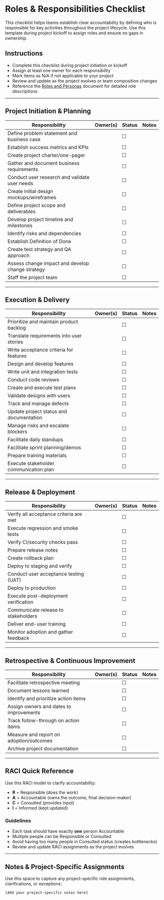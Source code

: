 # Roles & Responsibilities Checklist

This checklist helps teams establish clear accountability by defining who is responsible for key activities throughout the project lifecycle. Use this template during project kickoff to assign roles and ensure no gaps in ownership.

## Instructions
- Complete this checklist during project initiation or kickoff
- Assign at least one owner for each responsibility
- Mark items as N/A if not applicable to your project
- Review and update as the project evolves or team composition changes
- Reference the [Roles and Personas](./octoacme-roles-and-personas.md) document for detailed role descriptions

---

## Project Initiation & Planning

| Responsibility | Owner(s) | Status | Notes |
|---------------|----------|--------|-------|
| Define problem statement and business case | | ☐ | |
| Establish success metrics and KPIs | | ☐ | |
| Create project charter/one-pager | | ☐ | |
| Gather and document business requirements | | ☐ | |
| Conduct user research and validate user needs | | ☐ | |
| Create initial design mockups/wireframes | | ☐ | |
| Define project scope and deliverables | | ☐ | |
| Develop project timeline and milestones | | ☐ | |
| Identify risks and dependencies | | ☐ | |
| Establish Definition of Done | | ☐ | |
| Create test strategy and QA approach | | ☐ | |
| Assess change impact and develop change strategy | | ☐ | |
| Staff the project team | | ☐ | |

---

## Execution & Delivery

| Responsibility | Owner(s) | Status | Notes |
|---------------|----------|--------|-------|
| Prioritize and maintain product backlog | | ☐ | |
| Translate requirements into user stories | | ☐ | |
| Write acceptance criteria for features | | ☐ | |
| Design and develop features | | ☐ | |
| Write unit and integration tests | | ☐ | |
| Conduct code reviews | | ☐ | |
| Create and execute test plans | | ☐ | |
| Validate designs with users | | ☐ | |
| Track and manage defects | | ☐ | |
| Update project status and documentation | | ☐ | |
| Manage risks and escalate blockers | | ☐ | |
| Facilitate daily standups | | ☐ | |
| Facilitate sprint planning/demos | | ☐ | |
| Prepare training materials | | ☐ | |
| Execute stakeholder communication plan | | ☐ | |

---

## Release & Deployment

| Responsibility | Owner(s) | Status | Notes |
|---------------|----------|--------|-------|
| Verify all acceptance criteria are met | | ☐ | |
| Execute regression and smoke tests | | ☐ | |
| Verify CI/security checks pass | | ☐ | |
| Prepare release notes | | ☐ | |
| Create rollback plan | | ☐ | |
| Deploy to staging and verify | | ☐ | |
| Conduct user acceptance testing (UAT) | | ☐ | |
| Deploy to production | | ☐ | |
| Execute post-deployment verification | | ☐ | |
| Communicate release to stakeholders | | ☐ | |
| Deliver end-user training | | ☐ | |
| Monitor adoption and gather feedback | | ☐ | |

---

## Retrospective & Continuous Improvement

| Responsibility | Owner(s) | Status | Notes |
|---------------|----------|--------|-------|
| Facilitate retrospective meeting | | ☐ | |
| Document lessons learned | | ☐ | |
| Identify and prioritize action items | | ☐ | |
| Assign owners and dates to improvements | | ☐ | |
| Track follow-through on action items | | ☐ | |
| Measure and report on adoption/outcomes | | ☐ | |
| Archive project documentation | | ☐ | |

---

## RACI Quick Reference

Use this RACI model to clarify accountability:
- **R** = Responsible (does the work)
- **A** = Accountable (owns the outcome, final decision-maker)
- **C** = Consulted (provides input)
- **I** = Informed (kept updated)

### Guidelines
- Each task should have exactly **one** person Accountable
- Multiple people can be Responsible or Consulted
- Avoid having too many people in Consulted status (creates bottlenecks)
- Review and update RACI assignments as the project evolves

---

## Notes & Project-Specific Assignments

Use this space to capture any project-specific role assignments, clarifications, or exceptions:

```
[Add your project-specific notes here]
```

